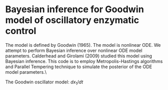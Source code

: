 # Bayesian inference for Goodwin model of oscillatory enzymatic control

The model is defined by Goodwin (1965). The model is nonlinear ODE. We attempt to perform Bayesian inference over nonlinear ODE model parameters. Calderhead and Girolami (2009) studied this model using Bayesian inference. 
This code is to employ Metropolis-Hastings algorithms and Parallel Tempering technique to simulate the posterior of the ODE model parameters.\\

The Goodwin oscillator model:
$dx_1/dt$
